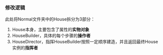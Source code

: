 ### 修改逻辑

此处将Normal文件夹中的House拆分为3部分：
1. House本身，主要包含了属性的**实物对象**
2. HouseBuilder，具体的每个步骤的**操作者**
3. HouseDirector，指挥HouseBuilder按照一定顺序建造，并且返回最终House实例的**指挥者** 